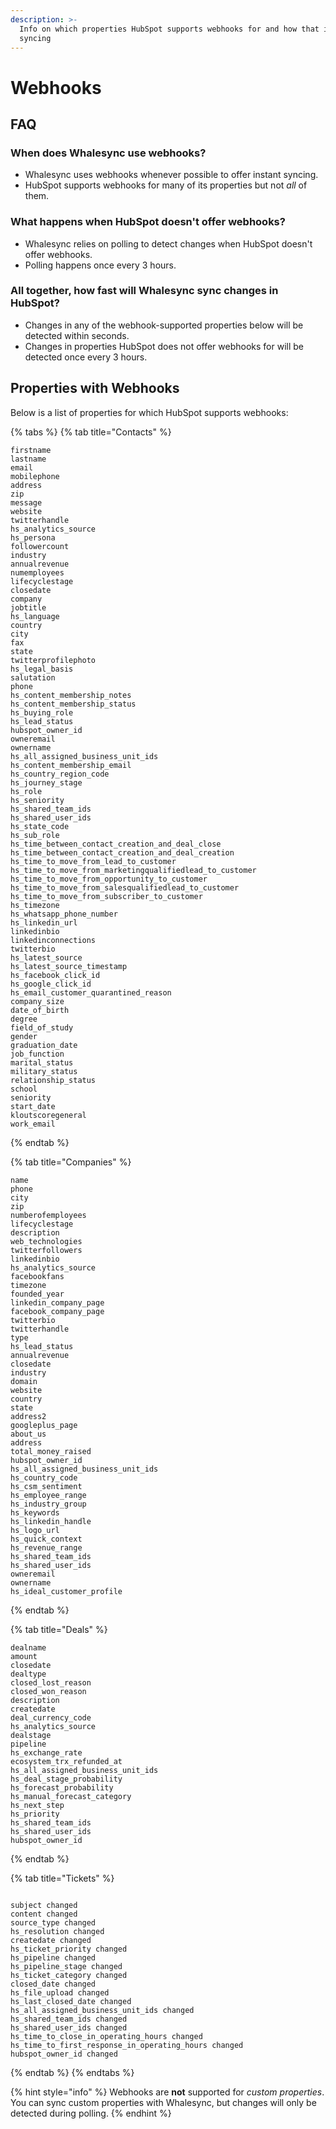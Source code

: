 ```yaml
---
description: >-
  Info on which properties HubSpot supports webhooks for and how that impacts
  syncing
---
```


# Webhooks

## FAQ

### When does Whalesync use webhooks?

* Whalesync uses webhooks whenever possible to offer instant syncing.
* HubSpot supports webhooks for many of its properties but not _all_ of them.

### What happens when HubSpot doesn't offer webhooks?

* Whalesync relies on polling to detect changes when HubSpot doesn't offer webhooks.
* Polling happens once every 3 hours.

### All together, how fast will Whalesync sync changes in HubSpot?

* Changes in any of the webhook-supported properties below will be detected within seconds.
* Changes in properties HubSpot does not offer webhooks for will be detected once every 3 hours.



## Properties with Webhooks

Below is a list of properties for which HubSpot supports webhooks:

{% tabs %}
{% tab title="Contacts" %}
```
firstname 
lastname 
email 
mobilephone 
address 
zip 
message 
website 
twitterhandle 
hs_analytics_source 
hs_persona 
followercount 
industry 
annualrevenue 
numemployees 
lifecyclestage 
closedate 
company 
jobtitle 
hs_language 
country 
city 
fax 
state 
twitterprofilephoto 
hs_legal_basis 
salutation 
phone 
hs_content_membership_notes 
hs_content_membership_status 
hs_buying_role 
hs_lead_status 
hubspot_owner_id 
owneremail 
ownername 
hs_all_assigned_business_unit_ids 
hs_content_membership_email 
hs_country_region_code 
hs_journey_stage 
hs_role 
hs_seniority 
hs_shared_team_ids 
hs_shared_user_ids 
hs_state_code 
hs_sub_role 
hs_time_between_contact_creation_and_deal_close 
hs_time_between_contact_creation_and_deal_creation 
hs_time_to_move_from_lead_to_customer 
hs_time_to_move_from_marketingqualifiedlead_to_customer 
hs_time_to_move_from_opportunity_to_customer 
hs_time_to_move_from_salesqualifiedlead_to_customer 
hs_time_to_move_from_subscriber_to_customer 
hs_timezone 
hs_whatsapp_phone_number 
hs_linkedin_url 
linkedinbio 
linkedinconnections 
twitterbio 
hs_latest_source 
hs_latest_source_timestamp 
hs_facebook_click_id 
hs_google_click_id 
hs_email_customer_quarantined_reason 
company_size 
date_of_birth 
degree 
field_of_study 
gender 
graduation_date 
job_function 
marital_status 
military_status 
relationship_status 
school 
seniority 
start_date 
kloutscoregeneral 
work_email 
```
{% endtab %}

{% tab title="Companies" %}
```
name 
phone 
city 
zip 
numberofemployees 
lifecyclestage 
description 
web_technologies 
twitterfollowers 
linkedinbio 
hs_analytics_source 
facebookfans 
timezone 
founded_year 
linkedin_company_page 
facebook_company_page 
twitterbio 
twitterhandle 
type 
hs_lead_status 
annualrevenue 
closedate 
industry 
domain 
website 
country 
state 
address2 
googleplus_page 
about_us 
address 
total_money_raised 
hubspot_owner_id 
hs_all_assigned_business_unit_ids 
hs_country_code 
hs_csm_sentiment 
hs_employee_range 
hs_industry_group 
hs_keywords 
hs_linkedin_handle 
hs_logo_url 
hs_quick_context 
hs_revenue_range 
hs_shared_team_ids 
hs_shared_user_ids 
owneremail 
ownername 
hs_ideal_customer_profile
```
{% endtab %}

{% tab title="Deals" %}
```
dealname 
amount 
closedate 
dealtype 
closed_lost_reason 
closed_won_reason 
description 
createdate 
deal_currency_code 
hs_analytics_source 
dealstage 
pipeline 
hs_exchange_rate 
ecosystem_trx_refunded_at 
hs_all_assigned_business_unit_ids 
hs_deal_stage_probability 
hs_forecast_probability 
hs_manual_forecast_category 
hs_next_step 
hs_priority 
hs_shared_team_ids 
hs_shared_user_ids 
hubspot_owner_id 
```
{% endtab %}

{% tab title="Tickets" %}
```

subject changed
content changed
source_type changed
hs_resolution changed
createdate changed
hs_ticket_priority changed
hs_pipeline changed
hs_pipeline_stage changed
hs_ticket_category changed
closed_date changed
hs_file_upload changed
hs_last_closed_date changed
hs_all_assigned_business_unit_ids changed
hs_shared_team_ids changed
hs_shared_user_ids changed
hs_time_to_close_in_operating_hours changed
hs_time_to_first_response_in_operating_hours changed
hubspot_owner_id changed
```
{% endtab %}
{% endtabs %}

{% hint style="info" %}
Webhooks are **not** supported for _custom properties_. You can sync custom properties with Whalesync, but changes will only be detected during polling.
{% endhint %}

